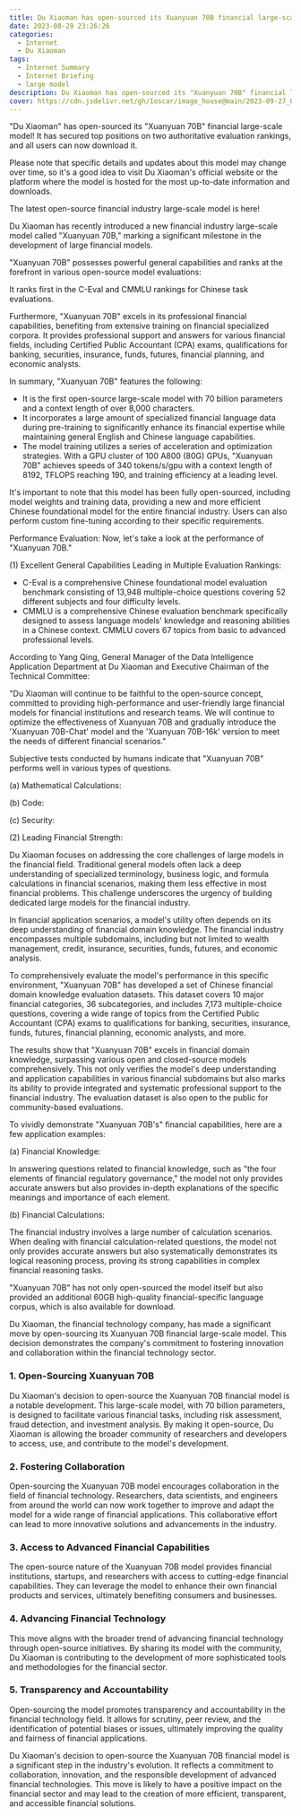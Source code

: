 ```yaml
---
title: Du Xiaoman has open-sourced its Xuanyuan 70B financial large-scale model
date: 2023-08-29 23:26:26
categories:
  - Internet
  - Du Xiaoman 
tags:
  - Internet Summary 
  - Internet Briefing
  - large model  
description: Du Xiaoman has open-sourced its "Xuanyuan 70B" financial large-scale model
cover: https://cdn.jsdelivr.net/gh/1oscar/image_house@main/2023-09-27_001229.png
---
```



"Du Xiaoman" has open-sourced its "Xuanyuan 70B" financial large-scale model! It has secured top positions on two authoritative evaluation rankings, and all users can now download it.

Please note that specific details and updates about this model may change over time, so it's a good idea to visit Du Xiaoman's official website or the platform where the model is hosted for the most up-to-date information and downloads.


The latest open-source financial industry large-scale model is here!

Du Xiaoman has recently introduced a new financial industry large-scale model called "Xuanyuan 70B," marking a significant milestone in the development of large financial models.

"Xuanyuan 70B" possesses powerful general capabilities and ranks at the forefront in various open-source model evaluations:

It ranks first in the C-Eval and CMMLU rankings for Chinese task evaluations.

Furthermore, "Xuanyuan 70B" excels in its professional financial capabilities, benefiting from extensive training on financial specialized corpora. It provides professional support and answers for various financial fields, including Certified Public Accountant (CPA) exams, qualifications for banking, securities, insurance, funds, futures, financial planning, and economic analysts.

In summary, "Xuanyuan 70B" features the following:

- It is the first open-source large-scale model with 70 billion parameters and a context length of over 8,000 characters.
- It incorporates a large amount of specialized financial language data during pre-training to significantly enhance its financial expertise while maintaining general English and Chinese language capabilities.
- The model training utilizes a series of acceleration and optimization strategies. With a GPU cluster of 100 A800 (80G) GPUs, "Xuanyuan 70B" achieves speeds of 340 tokens/s/gpu with a context length of 8192, TFLOPS reaching 190, and training efficiency at a leading level.

It's important to note that this model has been fully open-sourced, including model weights and training data, providing a new and more efficient Chinese foundational model for the entire financial industry. Users can also perform custom fine-tuning according to their specific requirements.

Performance Evaluation:
Now, let's take a look at the performance of "Xuanyuan 70B."

(1) Excellent General Capabilities Leading in Multiple Evaluation Rankings:

- C-Eval is a comprehensive Chinese foundational model evaluation benchmark consisting of 13,948 multiple-choice questions covering 52 different subjects and four difficulty levels.
- CMMLU is a comprehensive Chinese evaluation benchmark specifically designed to assess language models' knowledge and reasoning abilities in a Chinese context. CMMLU covers 67 topics from basic to advanced professional levels.

According to Yang Qing, General Manager of the Data Intelligence Application Department at Du Xiaoman and Executive Chairman of the Technical Committee:

"Du Xiaoman will continue to be faithful to the open-source concept, committed to providing high-performance and user-friendly large financial models for financial institutions and research teams. We will continue to optimize the effectiveness of Xuanyuan 70B and gradually introduce the 'Xuanyuan 70B-Chat' model and the 'Xuanyuan 70B-16k' version to meet the needs of different financial scenarios."

Subjective tests conducted by humans indicate that "Xuanyuan 70B" performs well in various types of questions.

(a) Mathematical Calculations:

(b) Code:

(c) Security:

(2) Leading Financial Strength:

Du Xiaoman focuses on addressing the core challenges of large models in the financial field. Traditional general models often lack a deep understanding of specialized terminology, business logic, and formula calculations in financial scenarios, making them less effective in most financial problems. This challenge underscores the urgency of building dedicated large models for the financial industry.

In financial application scenarios, a model's utility often depends on its deep understanding of financial domain knowledge. The financial industry encompasses multiple subdomains, including but not limited to wealth management, credit, insurance, securities, funds, futures, and economic analysis.

To comprehensively evaluate the model's performance in this specific environment, "Xuanyuan 70B" has developed a set of Chinese financial domain knowledge evaluation datasets. This dataset covers 10 major financial categories, 36 subcategories, and includes 7,173 multiple-choice questions, covering a wide range of topics from the Certified Public Accountant (CPA) exams to qualifications for banking, securities, insurance, funds, futures, financial planning, economic analysts, and more.

The results show that "Xuanyuan 70B" excels in financial domain knowledge, surpassing various open and closed-source models comprehensively. This not only verifies the model's deep understanding and application capabilities in various financial subdomains but also marks its ability to provide integrated and systematic professional support to the financial industry. The evaluation dataset is also open to the public for community-based evaluations.

To vividly demonstrate "Xuanyuan 70B's" financial capabilities, here are a few application examples:

(a) Financial Knowledge:

In answering questions related to financial knowledge, such as "the four elements of financial regulatory governance," the model not only provides accurate answers but also provides in-depth explanations of the specific meanings and importance of each element.

(b) Financial Calculations:

The financial industry involves a large number of calculation scenarios. When dealing with financial calculation-related questions, the model not only provides accurate answers but also systematically demonstrates its logical reasoning process, proving its strong capabilities in complex financial reasoning tasks.

"Xuanyuan 70B" has not only open-sourced the model itself but also provided an additional 60GB high-quality financial-specific language corpus, which is also available for download.



Du Xiaoman, the financial technology company, has made a significant move by open-sourcing its Xuanyuan 70B financial large-scale model. This decision demonstrates the company's commitment to fostering innovation and collaboration within the financial technology sector.

### 1. Open-Sourcing Xuanyuan 70B

Du Xiaoman's decision to open-source the Xuanyuan 70B financial model is a notable development. This large-scale model, with 70 billion parameters, is designed to facilitate various financial tasks, including risk assessment, fraud detection, and investment analysis. By making it open-source, Du Xiaoman is allowing the broader community of researchers and developers to access, use, and contribute to the model's development.

### 2. Fostering Collaboration

Open-sourcing the Xuanyuan 70B model encourages collaboration in the field of financial technology. Researchers, data scientists, and engineers from around the world can now work together to improve and adapt the model for a wide range of financial applications. This collaborative effort can lead to more innovative solutions and advancements in the industry.

### 3. Access to Advanced Financial Capabilities

The open-source nature of the Xuanyuan 70B model provides financial institutions, startups, and researchers with access to cutting-edge financial capabilities. They can leverage the model to enhance their own financial products and services, ultimately benefiting consumers and businesses.

### 4. Advancing Financial Technology

This move aligns with the broader trend of advancing financial technology through open-source initiatives. By sharing its model with the community, Du Xiaoman is contributing to the development of more sophisticated tools and methodologies for the financial sector.

### 5. Transparency and Accountability

Open-sourcing the model promotes transparency and accountability in the financial technology field. It allows for scrutiny, peer review, and the identification of potential biases or issues, ultimately improving the quality and fairness of financial applications.

Du Xiaoman's decision to open-source the Xuanyuan 70B financial model is a significant step in the industry's evolution. It reflects a commitment to collaboration, innovation, and the responsible development of advanced financial technologies. This move is likely to have a positive impact on the financial sector and may lead to the creation of more efficient, transparent, and accessible financial solutions.

